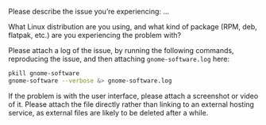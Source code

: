 Please describe the issue you’re experiencing:
…


What Linux distribution are you using, and what kind of package (RPM, deb, flatpak, etc.) are you experiencing the problem with?


Please attach a log of the issue, by running the following commands, reproducing the issue, and then attaching `gnome-software.log` here:
```sh
pkill gnome-software
gnome-software --verbose &> gnome-software.log
```


If the problem is with the user interface, please attach a screenshot or video of it. Please attach the file directly rather than linking to an external hosting service, as external files are likely to be deleted after a while.
